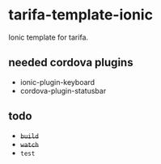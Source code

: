# tarifa-template-ionic

Ionic template for tarifa.

## needed cordova plugins

- ionic-plugin-keyboard
- cordova-plugin-statusbar

## todo

- ~~`build`~~
- ~~`watch`~~
- `test`
